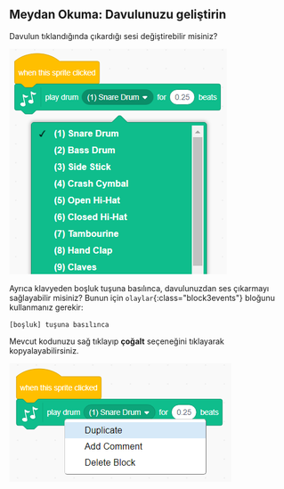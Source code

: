 ## Meydan Okuma: Davulunuzu geliştirin

Davulun tıklandığında çıkardığı sesi değiştirebilir misiniz?

![ekran görüntüsü](images/band-drum-sound.png)

Ayrıca klavyeden boşluk tuşuna basılınca, davulunuzdan ses çıkarmayı sağlayabilir misiniz? Bunun için `olaylar`{:class="block3events"} bloğunu kullanmanız gerekir:

```blocks3
[boşluk] tuşuna basılınca
```

Mevcut kodunuzu sağ tıklayıp **çoğalt** seçeneğini tıklayarak kopyalayabilirsiniz.

![ekran görüntüsü](images/band-duplicate-code.png)